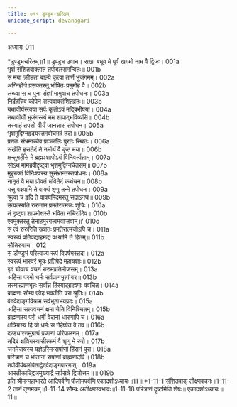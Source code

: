 ```yaml
---
title: ०११ डुण्डुभ-चरितम्
unicode_script: devanagari

---
```



अध्यायः 011

*डुण्डुभचरितम्॥1॥
डुण्डुभ उवाच।
सखा बभूव मे पूर्वं खगमो नाम वै द्विजः।	001a  
भृशं संशितवाक्तात तपोबलसमन्वितः॥	001b  
स मया क्रीडता बाल्ये कृत्वा तार्णं भुजंगमम्।	002a  
अग्निहोत्रे प्रसक्तस्तु भीषितः प्रमुमोह वै॥	002b  
लब्ध्वा स च पुनः संज्ञां मामुवाच तपोधनः।	003a  
निर्दहन्निव कोपेन सत्यवाक्संशितव्रतः॥	003b  
यथावीर्यस्त्वया सर्पः कृतोऽयं मद्बिभीषया।	004a  
तथावीर्यो भुजंगस्त्वं मम शापाद्भविष्यसि॥	004b  
तस्याहं तपसो वीर्यं जानन्नासं तपोधन।	005a  
भृशमुद्विग्नहृदयस्तमवोचमहं तदा॥	005b  
प्रणतः संभ्रमाच्चैव प्राञ्जलिः पुरतः स्थितः।	006a  
सखेति हसतेदं ते नर्मार्थं वै कृतं मया॥	006b  
क्षन्तुमर्हसि मे ब्रह्मञ्शापोऽयं विनिवर्त्यताम्।	007a  
सोऽथ मामब्रवीद्दृष्ट्वा भृशमुद्विग्नचेतसम्॥	007b  
मुहुरुष्णं विनिःश्वस्य सुसंभ्रान्तस्तपोधनः।	008a  
नानृतं वै मया प्रोक्तं भवितेदं कथंचन॥	008b  
यत्तु वक्ष्यामि ते वाक्यं शृणु तन्मे तपोधन।	009a  
श्रुत्वा च हृदि ते वाक्यमिदमस्तु सदाऽनघ॥	009b  
उत्पत्स्यति रुरुर्नाम प्रमतेरात्मजः शुचिः।	010a  
तं दृष्ट्वा शापमोक्षस्ते भविता नचिरादिव।	010b  
एवमुक्तस्तु तेनाहमुरगत्वमवाप्तवान्॥\'	010c  
स त्वं रुरुरिति ख्यातः प्रमतेरात्मजोऽपि च।	011a  
स्वरूपं प्रतिपद्याहमद्य वक्ष्यामि ते हितम्॥	011b  
सौतिरुवाच।	012  
स डौण्डुभं परित्यज्य रूपं विप्रर्षभस्तदा।	012a  
स्वरूपं भास्वरं भूयः प्रतिपेदे महायशाः॥	012b  
इदं चोवाच वचनं रुरुमप्रतिमौजसम्।	013a  
अहिंसा परमो धर्मः सर्वप्राणभृतां वर॥	013b  
तस्मात्प्राणभृतः सर्वान्न हिंस्याद्ब्राह्मणः क्वचित्।	014a  
ब्राह्मणः सौम्य एवेह भवतीति परा श्रुतिः॥	014b  
वेदवेदाङ्गविन्नाम सर्वभूताभयप्रदः।	015a  
अहिंसा सत्यवचनं क्षमा चेति विनिश्चितम्॥	015b  
ब्राह्मणस्य परो धर्मो वेदानां धारणापि च।	016a  
क्षत्रियस्य हि यो धर्मः स नेहेष्येत वै तव॥	016b  
दण्डधारणमुग्रत्वं प्रजानां परिपालनम्।	017a  
तदिदं क्षत्रियस्यासीत्कर्म वै शृणु मे रुरो॥	017b  
जनमेजयस्य यज्ञेऽस्मिन्सर्पाणां हिंसनं पुरा।	018a  
परित्राणं च भीतानां सर्पाणां ब्राह्मणादपि॥	018b  
तपोवीर्यबलोपेताद्वेदवेदाङ्गपारगात्।	019a  
आस्तीकाद्द्विजमुख्याद्वै सर्पसत्रे द्विजोत्तम॥॥	019b  
इति श्रीमन्महाभारते आदिपर्वणि पौलोमपर्वणि एकादशोऽध्यायः॥11॥
*1-11-1 संशितवाक् तीक्ष्णवचनः॥1-11-2 तार्णं तृणमयम्॥1-11-14 सौम्यः अतीक्ष्णस्वभावः॥1-11-18 परित्राणं दृष्टमिति शेषः॥ एकादशोऽध्यायः॥11॥
